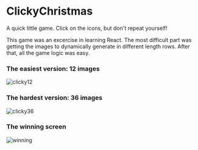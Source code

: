 # ClickyChristmas
A quick little game. Click on the icons, but don't repeat yourself!

This game was an excercise in learning React. The most difficult part was getting the images to dynamically generate in different length rows. After that, all the game logic was easy.

### The easiest version: 12 images
![clicky12](https://user-images.githubusercontent.com/36722674/51058524-e9519f00-159d-11e9-9a2b-f790dc698c1f.png)
### The hardest version: 36 images
![clicky36](https://user-images.githubusercontent.com/36722674/51058525-e9519f00-159d-11e9-9b50-0d355b4ebfaa.png)
### The winning screen
![winning](https://user-images.githubusercontent.com/36722674/51058526-e9519f00-159d-11e9-9c4d-1ad906943694.png)
